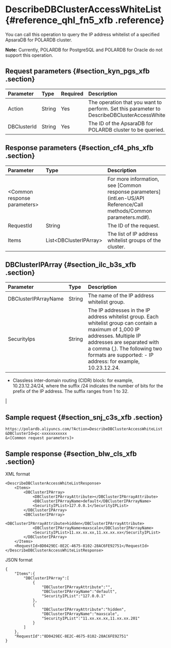 # DescribeDBClusterAccessWhiteList {#reference_qhl_fn5_xfb .reference}

You can call this operation to query the IP address whitelist of a specified ApsaraDB for POLARDB cluster.

**Note:** Currently, POLARDB for PostgreSQL and POLARDB for Oracle do not support this operation.

## Request parameters {#section_kyn_pgs_xfb .section}

|Parameter|Type|Required|Description|
|:--------|:---|:-------|:----------|
|Action|String|Yes|The operation that you want to perform. Set this parameter to DescribeDBClusterAccessWhiteList.|
|DBClusterId|String|Yes|The ID of the ApsaraDB for POLARDB cluster to be queried.|

## Response parameters {#section_cf4_phs_xfb .section}

|Parameter|Type|Description|
|:--------|:---|:----------|
|<Common response parameters\>| |For more information, see [Common response parameters](intl.en-US/API Reference/Call methods/Common parameters.md#).|
|RequestId|String|The ID of the request.|
|Items|List<DBClusterIPArray\>|The list of IP address whitelist groups of the cluster.|

## DBClusterIPArray {#section_ilc_b3s_xfb .section}

|Parameter|Type|Description|
|:--------|:---|:----------|
|DBClusterIPArrayName|String|The name of the IP address whitelist group.|
|SecurityIps|String|The IP addresses in the IP address whitelist group. Each whitelist group can contain a maximum of 1,000 IP addresses. Multiple IP addresses are separated with a comma \(,\). The following two formats are supported: -   IP address: for example, 10.23.12.24.
-   Classless inter-domain routing \(CIDR\) block: for example, 10.23.12.24/24, where the suffix /24 indicates the number of bits for the prefix of the IP address. The suffix ranges from 1 to 32.

 |

## Sample request {#section_snj_c3s_xfb .section}

``` {#codeblock_862_e09_985}
https://polardb.aliyuncs.com/?Action=DescribeDBClusterAccessWhiteList
&DBClusterId=pc-xxxxxxxxxxx
&<[Common request parameters]>
```

## Sample response {#section_blw_cls_xfb .section}

XML format

``` {#codeblock_zib_gce_d9d}
<DescribeDBClusterAccessWhiteListResponse>  
    <Items>
        <DBClusterIPArray>
            <DBClusterIPArrayAttribute></DBClusterIPArrayAttribute>
            <DBClusterIPArrayName>default</DBClusterIPArrayName>
            <SecurityIPList>127.0.0.1</SecurityIPList>
        </DBClusterIPArray>
        <DBClusterIPArray>
            <DBClusterIPArrayAttribute>hidden</DBClusterIPArrayAttribute>
            <DBClusterIPArrayName>maxscale</DBClusterIPArrayName>
            <SecurityIPList>11.xx.xx.xx,11.xx.xx.xx</SecurityIPList>
        </DBClusterIPArray>
    </Items>
    <RequestId>8D0429EC-8E2C-4675-8102-28AC6FE92751</RequestId>
</DescribeDBClusterAccessWhiteListResponse>
```

JSON format

``` {#codeblock_s0i_tfs_lm6}
{
    "Items":{
        "DBClusterIPArray":[
            {
                "DBClusterIPArrayAttribute":"",
                "DBClusterIPArrayName":"default",
                "SecurityIPList":"127.0.0.1"
            },
            {
                "DBClusterIPArrayAttribute":"hidden",
                "DBClusterIPArrayName":"maxscale",
                "SecurityIPList":"11.xx.xx.xx,11.xx.xx.201"
            }
        ]
    },
    "RequestId":"8D0429EC-8E2C-4675-8102-28AC6FE92751"
}
```

